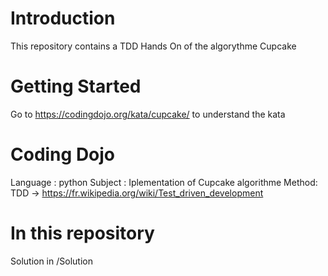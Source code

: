 # Introduction 
This repository contains a TDD Hands On of the algorythme Cupcake

# Getting Started
Go to https://codingdojo.org/kata/cupcake/ to understand the kata

# Coding Dojo
Language : python
Subject : Iplementation of Cupcake algorithme
Method: TDD -> https://fr.wikipedia.org/wiki/Test_driven_development

# In this repository
Solution in /Solution


